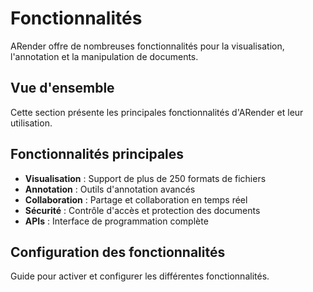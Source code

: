 # Fonctionnalités

ARender offre de nombreuses fonctionnalités pour la visualisation, l'annotation et la manipulation de documents.

## Vue d'ensemble

Cette section présente les principales fonctionnalités d'ARender et leur utilisation.

## Fonctionnalités principales

- **Visualisation** : Support de plus de 250 formats de fichiers
- **Annotation** : Outils d'annotation avancés
- **Collaboration** : Partage et collaboration en temps réel
- **Sécurité** : Contrôle d'accès et protection des documents
- **APIs** : Interface de programmation complète

## Configuration des fonctionnalités

Guide pour activer et configurer les différentes fonctionnalités.